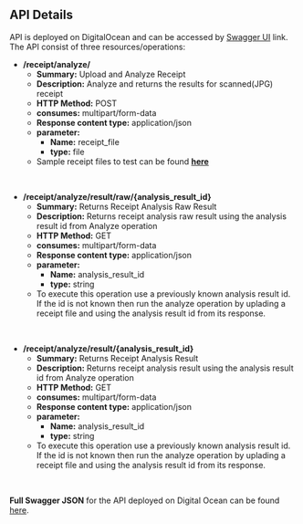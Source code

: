 ## API Details

API is deployed on DigitalOcean and can be accessed by [Swagger UI](http://68.183.137.125:8888/api/) link. The API consist of three resources/operations:

 - **/receipt/analyze/**
	 - **Summary:** Upload and Analyze Receipt
	 - **Description:** Analyze and returns the results for scanned(JPG) receipt
	 - **HTTP Method:** POST
	 - **consumes:** multipart/form-data
	 - **Response content type:** application/json
	 - **parameter:** 
		 - **Name:** receipt_file
		 - **type:** file
	 - Sample receipt files to test can be found **[here](https://github.com/pranjal7842/ReceiptAnalyzer/tree/main/sample_receipts)**


<br/>

 - **/receipt/analyze/result/raw/{analysis_result_id}**
	 - **Summary:** Returns Receipt Analysis Raw Result
	 - **Description:** Returns receipt analysis raw result using the analysis result id from Analyze operation
	 - **HTTP Method:** GET
	 - **consumes:** multipart/form-data
	 - **Response content type:** application/json
	 - **parameter:** 
		 - **Name:** analysis_result_id
		 - **type:** string
	 - To execute this operation use a previously known analysis result id. If the id is not known then run the analyze operation by uplading a receipt file and using the analysis result id from its response.

<br/>

 - **/receipt/analyze/result/{analysis_result_id}**
	 - **Summary:** Returns Receipt Analysis Result
	 - **Description:** Returns receipt analysis result using the analysis result id from Analyze operation
	 - **HTTP Method:** GET
	 - **consumes:** multipart/form-data
	 - **Response content type:** application/json
	 - **parameter:** 
		 - **Name:** analysis_result_id
		 - **type:** string
	 - To execute this operation use a previously known analysis result id. If the id is not known then run the analyze operation by uplading a receipt file and using the analysis result id from its response.

<br/>

**Full Swagger JSON** for the API deployed on Digital Ocean can be found [here](http://68.183.137.125:8888/api/swagger.json).
